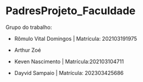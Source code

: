 # PadresProjeto_Faculdade

Grupo do trabalho: 

- Rômulo Vital Domingos | Matrícula: 202103191975

- Arthur Zoé 

- Keven Nascimento | Matrícula:202103104711

- Dayvid Sampaio | Matrícula: 202303425686


